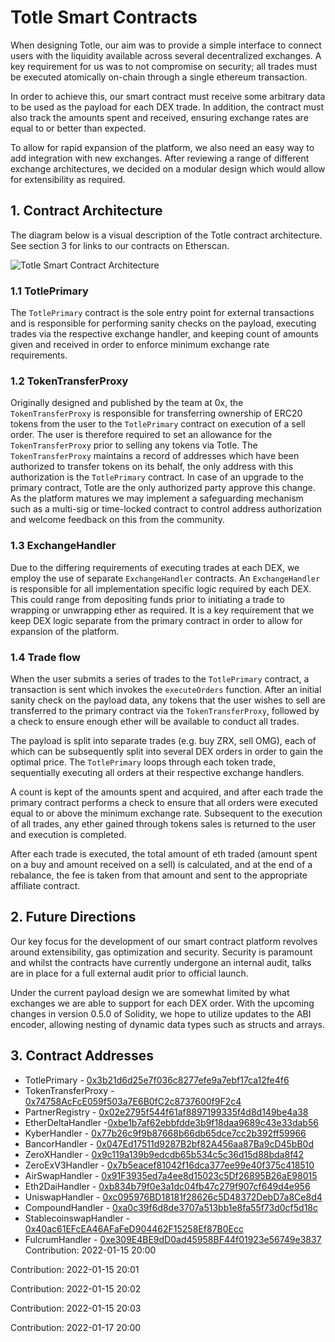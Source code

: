 # Totle Smart Contracts
When designing Totle, our aim was to provide a simple interface to connect users with the liquidity available across several decentralized exchanges. A key requirement for us was to not compromise on security; all trades must be executed atomically on-chain through a single ethereum transaction.

In order to achieve this, our smart contract must receive some arbitrary data to be used as the payload for each DEX trade. In addition, the contract must also track the amounts spent and received, ensuring exchange rates are equal to or better than expected.

To allow for rapid expansion of the platform, we also need an easy way to add integration with new exchanges. After reviewing a range of different exchange architectures, we decided on a modular design which would allow for extensibility as required.

## 1. Contract Architecture
The diagram below is a visual description of the Totle contract architecture. See section 3 for links to our contracts on Etherscan.

![Totle Smart Contract Architecture](https://raw.githubusercontent.com/TotlePlatform/contracts/master/doc/diagram.png)

### 1.1 TotlePrimary
The `TotlePrimary` contract is the sole entry point for external transactions and is responsible for performing sanity checks on the payload, executing trades via the respective exchange handler, and keeping count of amounts given and received in order to enforce minimum exchange rate requirements.

### 1.2 TokenTransferProxy
Originally designed and published by the team at 0x, the `TokenTransferProxy` is responsible for transferring ownership of ERC20 tokens from the user to the `TotlePrimary` contract on execution of a sell order. The user is therefore required to set an allowance for the `TokenTransferProxy` prior to selling any tokens via Totle. The `TokenTransferProxy` maintains a record of addresses which have been authorized to transfer tokens on its behalf, the only address with this authorization is the `TotlePrimary` contract. In case of an upgrade to the primary contract, Totle are the only authorized party approve this change. As the platform matures we may implement a safeguarding mechanism such as a multi-sig or time-locked contract to control address authorization and welcome feedback on this from the community.

### 1.3 ExchangeHandler
Due to the differing requirements of executing trades at each DEX, we employ the use of separate `ExchangeHandler` contracts. An `ExchangeHandler` is responsible for all implementation specific logic required by each DEX. This could range from depositing funds prior to initiating a trade to wrapping or unwrapping ether as required. It is a key requirement that we keep DEX logic separate from the primary contract in order to allow for expansion of the platform.

### 1.4 Trade flow
When the user submits a series of trades to the `TotlePrimary` contract, a transaction is sent which invokes the `executeOrders` function. After an initial sanity check on the payload data, any tokens that the user wishes to sell are transferred to the primary contract via the `TokenTransferProxy`, followed by a check to ensure enough ether will be available to conduct all trades.

The payload is split into separate trades (e.g. buy ZRX, sell OMG), each of which can be subsequently split into several DEX orders in order to gain the optimal price. The `TotlePrimary` loops through each token trade, sequentially executing all orders at their respective exchange handlers.

A count is kept of the amounts spent and acquired, and after each trade the primary contract performs a check to ensure that all orders were executed equal to or above the minimum exchange rate. Subsequent to the execution of all trades, any ether gained through tokens sales is returned to the user and execution is completed.

After each trade is executed, the total amount of eth traded (amount spent on a buy and amount received on a sell) is calculated, and at the end of a rebalance, the fee is taken from that amount and sent to the appropriate affiliate contract.

## 2.  Future Directions
Our key focus for the development of our smart contract platform revolves around extensibility, gas optimization and security. Security is paramount and whilst the contracts have currently undergone an internal audit, talks are in place for a full external audit prior to official launch.

Under the current payload design we are somewhat limited by what exchanges we are able to support for each DEX order. With the upcoming changes in version 0.5.0 of Solidity, we hope to utilize updates to the ABI encoder, allowing nesting of dynamic data types such as structs and arrays.

## 3. Contract Addresses
- TotlePrimary - [0x3b21d6d25e7f036c8277efe9a7ebf17ca12fe4f6](https://etherscan.io/address/0x3b21d6d25e7f036c8277efe9a7ebf17ca12fe4f6)
- TokenTransferProxy - [0x74758AcFcE059f503a7E6B0fC2c8737600f9F2c4](https://etherscan.io/address/0x74758AcFcE059f503a7E6B0fC2c8737600f9F2c4)
- PartnerRegistry - [0x02e2795f544f61af8897199335f4d8d149be4a38](https://etherscan.io/address/0x02e2795f544f61af8897199335f4d8d149be4a38)
- EtherDeltaHandler -[0xbe1b7af62ebbfdde3b9f18daa9689c43e33dab56](https://etherscan.io/address/0xbe1b7af62ebbfdde3b9f18daa9689c43e33dab56)
- KyberHandler - [0x77b26c9f9b87668b66db65dce7cc2b392ff59966](https://etherscan.io/address/0x77b26c9f9b87668b66db65dce7cc2b392ff59966)
- BancorHandler - [0x047Ed17511d9287B2bf82A456aa87Ba9cD45bB0d](https://etherscan.io/address/0x047Ed17511d9287B2bf82A456aa87Ba9cD45bB0d)
- ZeroXHandler - [0x9c119a139b9edcdb65b534c5c36d15d88bda8f42](https://etherscan.io/address/0x9c119a139b9edcdb65b534c5c36d15d88bda8f42)
- ZeroExV3Handler - [0x7b5eacef81042f16dca377ee99e40f375c418510](https://etherscan.io/address/0x7b5eacef81042f16dca377ee99e40f375c418510)
- AirSwapHandler - [0x91F3935ed7a4ee8d15023c5Df26895B26aE98015](https://etherscan.io/address/0x91F3935ed7a4ee8d15023c5Df26895B26aE98015)
- Eth2DaiHandler - [0xb834b79f0e3a1dc04fb47c279f907cf649d4e956](https://etherscan.io/address/0xb834b79f0e3a1dc04fb47c279f907cf649d4e956)
- UniswapHandler - [0xc095976BD18181f28626c5D48372DebD7a8Ce8d4](https://etherscan.io/address/0xc095976BD18181f28626c5D48372DebD7a8Ce8d4)
- CompoundHandler - [0xa0c39f6d8de3707a513bb1e8fa55f73d0cf5d18c](https://io/address/0xa0c39f6d8de3707a513bb1e8fa55f73d0cf5d18c)
- StablecoinswapHandler - [0x40ac61EFcEA46AFaFeD904462F15258Ef87B0Ecc](https://etherscan.io/address/0x40ac61EFcEA46AFaFeD904462F15258Ef87B0Ecc)
- FulcrumHandler - [0xe309E4BE9dD0ad45958BF44f01923e56749e3837](https://etherscan.io/address/0xe309E4BE9dD0ad45958BF44f01923e56749e3837)
Contribution: 2022-01-15 20:00

Contribution: 2022-01-15 20:01

Contribution: 2022-01-15 20:02

Contribution: 2022-01-15 20:03

Contribution: 2022-01-17 20:00

